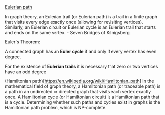 [Eulerian path](https://en.wikipedia.org/wiki/Eulerian_path#:~:text=In%20graph%20theory%2C%20an%20Eulerian,ends%20on%20the%20same%20vertex.)

In graph theory, an Eulerian trail (or Eulerian path) is a trail in a finite graph that visits every edge exactly once (allowing for revisiting vertices). Similarly, an Eulerian circuit or Eulerian cycle is an Eulerian trail that starts and ends on the same vertex. -  Seven Bridges of Königsberg

Euler's Theorem:

A connected graph has an **Euler cycle** if and only if every vertex has even degree.

For the existence of **Eulerian trails** it is necessary that zero or two vertices have an odd degree

(Hamiltonian path)[https://en.wikipedia.org/wiki/Hamiltonian_path]
In the mathematical field of graph theory, a Hamiltonian path (or traceable path) is a path in an undirected or directed graph that visits each vertex exactly once. A Hamiltonian cycle (or Hamiltonian circuit) is a Hamiltonian path that is a cycle. Determining whether such paths and cycles exist in graphs is the Hamiltonian path problem, which is NP-complete.
